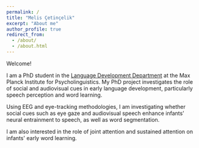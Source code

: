 ```yaml
---
permalink: /
title: "Melis Çetinçelik"
excerpt: "About me"
author_profile: true
redirect_from: 
  - /about/
  - /about.html
---
```


Welcome! 

I am a PhD student in the [Language Development Department](https://www.mpi.nl/department/language-development/3) at the Max Planck Institute for Psycholinguistics. My PhD project investigates the role of social and audiovisual cues in early language development, particularly speech perception and word learning. 

Using EEG and eye-tracking methodologies, I am investigating whether social cues such as eye gaze and audiovisual speech enhance infants’ neural entrainment to speech, as well as word segmentation.

I am also interested in the role of joint attention and sustained attention on infants' early word learning. 


